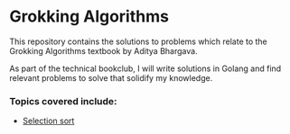 # Grokking Algorithms

This repository contains the solutions to problems which relate to the Grokking Algorithms textbook by Aditya Bhargava.

As part of the technical bookclub, I will write solutions in Golang and find relevant problems to solve that solidify my knowledge.

### Topics covered include:
- [Selection sort](selection-sort)
